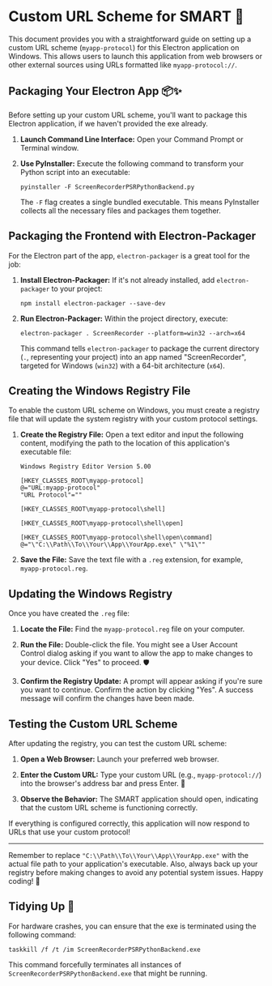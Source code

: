 # Custom URL Scheme for SMART 🤖

This document provides you with a straightforward guide on setting up a custom URL scheme (`myapp-protocol`) for this Electron application on Windows. This allows users to launch this application from web browsers or other external sources using URLs formatted like `myapp-protocol://`.

## Packaging Your Electron App 📦✨

Before setting up your custom URL scheme, you'll want to package this Electron application, if we haven't provided the exe already. 

1. **Launch Command Line Interface:**
   Open your Command Prompt or Terminal window.

2. **Use PyInstaller:**
   Execute the following command to transform your Python script into an executable:

   ```
   pyinstaller -F ScreenRecorderPSRPythonBackend.py
   ```

   The `-F` flag creates a single bundled executable. This means PyInstaller collects all the necessary files and packages them together.

## Packaging the Frontend with Electron-Packager

For the Electron part of the app, `electron-packager` is a great tool for the job:

1. **Install Electron-Packager:**
   If it's not already installed, add `electron-packager` to your project:

   ```
   npm install electron-packager --save-dev
   ```

2. **Run Electron-Packager:**
   Within the project directory, execute:

   ```
   electron-packager . ScreenRecorder --platform=win32 --arch=x64
   ```

   This command tells `electron-packager` to package the current directory (`.`, representing your project) into an app named "ScreenRecorder", targeted for Windows (`win32`) with a 64-bit architecture (`x64`).

## Creating the Windows Registry File

To enable the custom URL scheme on Windows, you must create a registry file that will update the system registry with your custom protocol settings.

1. **Create the Registry File:**
   Open a text editor and input the following content, modifying the path to the location of this application's executable file:

    ```reg
    Windows Registry Editor Version 5.00

    [HKEY_CLASSES_ROOT\myapp-protocol]
    @="URL:myapp-protocol"
    "URL Protocol"=""

    [HKEY_CLASSES_ROOT\myapp-protocol\shell]

    [HKEY_CLASSES_ROOT\myapp-protocol\shell\open]

    [HKEY_CLASSES_ROOT\myapp-protocol\shell\open\command]
    @="\"C:\\Path\\To\\Your\\App\\YourApp.exe\" \"%1\""
    ```

2. **Save the File:**
   Save the text file with a `.reg` extension, for example, `myapp-protocol.reg`.

## Updating the Windows Registry

Once you have created the `.reg` file:

1. **Locate the File:**
   Find the `myapp-protocol.reg` file on your computer.

2. **Run the File:**
   Double-click the file. You might see a User Account Control dialog asking if you want to allow the app to make changes to your device. Click "Yes" to proceed. 🛡️

3. **Confirm the Registry Update:**
   A prompt will appear asking if you're sure you want to continue. Confirm the action by clicking "Yes". A success message will confirm the changes have been made.

## Testing the Custom URL Scheme

After updating the registry, you can test the custom URL scheme:

1. **Open a Web Browser:**
   Launch your preferred web browser.

2. **Enter the Custom URL:**
   Type your custom URL (e.g., `myapp-protocol://`) into the browser's address bar and press Enter. 🚀

3. **Observe the Behavior:**
   The SMART application should open, indicating that the custom URL scheme is functioning correctly.

If everything is configured correctly, this application will now respond to URLs that use your custom protocol!

---

Remember to replace `"C:\\Path\\To\\Your\\App\\YourApp.exe"` with the actual file path to your application's executable. Also, always back up your registry before making changes to avoid any potential system issues. Happy coding! 🌟

## Tidying Up 🧹

For hardware crashes, you can ensure that the exe is terminated using the following command:

```
taskkill /f /t /im ScreenRecorderPSRPythonBackend.exe
```

This command forcefully terminates all instances of `ScreenRecorderPSRPythonBackend.exe` that might be running.
